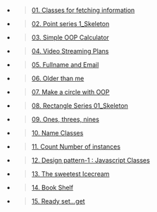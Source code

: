  - > [01. Classes for fetching information](./01.%20Classes%20for%20fetching%20information%20on%20a%20sports%20player.js)

 - >[02. Point series 1_Skeleton ](./02.%20Point%20series%201_%20Skeleton.js)

 - >[03. Simple OOP Calculator ](./03.%20Simple%20OOP%20Calculator.js)

 - >[04. Video Streaming Plans ](./04.%20Video%20Streaming%20Plans.js)

 - >[05. Fullname and Email ](./05.%20Fullname%20and%20Email.js)

 - >[06. Older than me ](./06.%20Older%20than%20me.js)

 - >[07. Make a circle with OOP ](./07.%20Make%20a%20circle%20with%20oop.js)

 - >[08. Rectangle Series 01_Skeleton ](./08.%20Rectangle%20Series%201_%20Skeleton.js)

 - >[09. Ones, threes, nines ](./09.%20Ones%2CThrees%20and%20Nines.js)

 - >[10. Name Classes](./10.%20Name%20Classes.js)

 - >[11. Count Number of instances ](./11.%20Count%20Number%20of%20instances.js)

 - >[12. Design pattern-1 : Javascript Classes ](./12.%20Design%20Pattern-1_javascript%20classes.js)

 - >[13. The sweetest Icecream ](./13.%20The%20sweetest%20ice%20cream.js)

 - >[14. Book Shelf ](./14.%20Book%20shelf.js)

 - >[15. Ready set...get ](./15.%20Ready%2C%20set...get.js)
